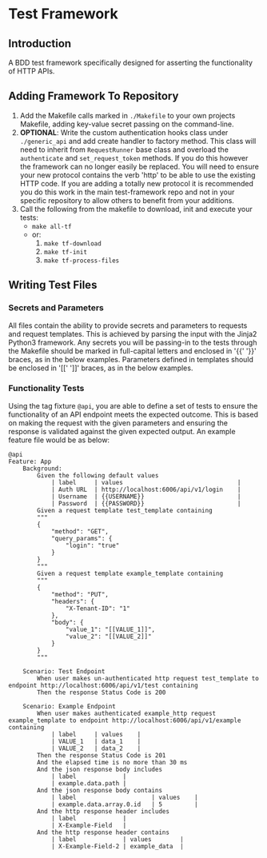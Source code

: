 # Test Framework
## Introduction
A BDD test framework specifically designed for asserting the functionality of HTTP APIs.

## Adding Framework To Repository
1. Add the Makefile calls marked in `./Makefile` to your own projects Makefile, adding key-value secret passing on the command-line.
2. **OPTIONAL**: Write the custom authentication hooks class under `./generic_api` and add create handler to factory method. This class will need to inherit from `RequestRunner` base class and overload the `authenticate` and `set_request_token` methods. If you do this however the framework can no longer easily be replaced. You will need to ensure your new protocol contains the verb 'http' to be able to use the existing HTTP code. If you are adding a totally new protocol it is recommended you do this work in the main test-framework repo and not in your specific repository to allow others to benefit from your additions.
3. Call the following from the makefile to download, init and execute your tests:
    - `make all-tf`
    - or:
        1. `make tf-download`
        2. `make tf-init`
        3. `make tf-process-files`

## Writing Test Files
### Secrets and Parameters
All files contain the ability to provide secrets and parameters to requests and request templates. This is achieved by parsing the input with the Jinja2 Python3 framework. Any secrets you will be passing-in to the tests through the Makefile should be marked in full-capital letters and enclosed in '{{' '}}' braces, as in the below examples. Parameters defined in templates should be enclosed in '[[' ']]' braces, as in the below examples.

### Functionality Tests
Using the tag fixture `@api`, you are able to define a set of tests to ensure the functionality of an API endpoint meets the expected outcome. This is based on making the request with the given parameters and ensuring the response is validated against the given expected output. An example feature file would be as below:

``` gherkin
@api
Feature: App
    Background:
        Given the following default values
            | label     | values                                |
            | Auth URL  | http://localhost:6006/api/v1/login    |
            | Username  | {{USERNAME}}                          |
            | Password  | {{PASSWORD}}                          |
        Given a request template test_template containing
        """
        {
            "method": "GET",
            "query_params": {
                "login": "true"
            }
        }
        """
        Given a request template example_template containing
        """
        {
            "method": "PUT",
            "headers": {
                "X-Tenant-ID": "1"
            },
            "body": {
                "value_1": "[[VALUE_1]]",
                "value_2": "[[VALUE_2]]"
            }
        }
        """

    Scenario: Test Endpoint
        When user makes un-authenticated http request test_template to endpoint http://localhost:6006/api/v1/test containing
        Then the response Status Code is 200

    Scenario: Example Endpoint
        When user makes authenticated example_http request example_template to endpoint http://localhost:6006/api/v1/example containing
            | label     | values    |
            | VALUE_1   | data_1    |
            | VALUE_2   | data_2    |
        Then the response Status Code is 201
        And the elapsed time is no more than 30 ms
        And the json response body includes
            | label             |
            | example.data.path |
        And the json response body contains
            | label                     | values    |
            | example.data.array.0.id   | 5         |
        And the http response header includes
            | label             |
            | X-Example-Field   |
        And the http response header contains
            | label             | values        |
            | X-Example-Field-2 | example_data  |
```